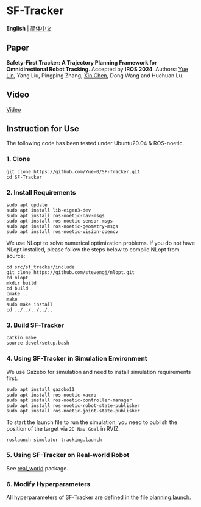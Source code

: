 # SF-Tracker

__English__ | [简体中文](README_cn.md)

## Paper

__Safety-First Tracker: A Trajectory Planning Framework for Omnidirectional Robot Tracking__. 
Accepted by __IROS 2024__.
Authors: [Yue Lin](https://github.com/Yue-0), Yang Liu, Pingping Zhang, [Xin Chen](https://github.com/chenxin-dlut), Dong Wang and Huchuan Lu.

## Video

[Video](https://m.youtube.com/watch?v=UtvWkrEPId4)

## Instruction for Use

The following code has been tested under Ubuntu20.04 & ROS-noetic.

### 1. Clone

```shell
git clone https://github.com/Yue-0/SF-Tracker.git
cd SF-Tracker
```

### 2. Install Requirements

```shell
sudo apt update
sudo apt install lib-eigen3-dev
sudo apt install ros-noetic-nav-msgs
sudo apt install ros-noetic-sensor-msgs
sudo apt install ros-noetic-geometry-msgs
sudo apt install ros-noetic-vision-opencv
```

We use NLopt to solve numerical optimization problems. If you do not have NLopt installed, please follow the steps below to compile NLopt from source:

```shell
cd src/sf_tracker/include
git clone https://github.com/stevengj/nlopt.git
cd nlopt
mkdir build
cd build
cmake ..
make
sudo make install
cd ../../../../..
```

### 3. Build SF-Tracker

```shell
catkin_make
source devel/setup.bash
```

### 4. Using SF-Tracker in Simulation Environment

We use Gazebo for simulation and need to install simulation requirements first.

```shell
sudo apt install gazobo11
sudo apt install ros-noetic-xacro
sudo apt install ros-noetic-controller-manager
sudo apt install ros-noetic-robot-state-publisher
sudo apt install ros-noetic-joint-state-publisher
```

To start the launch file to run the simulation, you need to publish the position of the target via `2D Nav Goal` in RVIZ.

```shell
roslaunch simulator tracking.launch
```

### 5. Using SF-Tracker on Real-world Robot

See [real_world](src/real_world/README.md) package.

### 6. Modify Hyperparameters

All hyperparameters of SF-Tracker are defined in the file [planning.launch](src/sf_tracker/launch/planning.launch).
